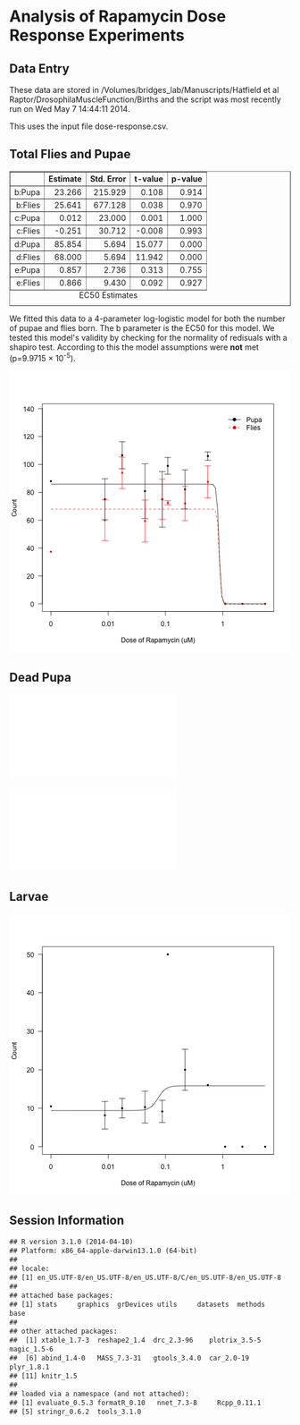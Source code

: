 Analysis of Rapamycin Dose Response Experiments
================================================
Data Entry
-----------

These data are stored in /Volumes/bridges_lab/Manuscripts/Hatfield et al Raptor/DrosophilaMuscleFunction/Births and the script was most recently run on Wed May  7 14:44:11 2014. 




This uses the input file dose-response.csv.

Total Flies and Pupae
----------------------





<!-- html table generated in R 3.1.0 by xtable 1.7-3 package -->
<!-- Wed May  7 14:44:12 2014 -->
<TABLE border=1>
<CAPTION ALIGN="bottom"> EC50 Estimates </CAPTION>
<TR> <TH>  </TH> <TH> Estimate </TH> <TH> Std. Error </TH> <TH> t-value </TH> <TH> p-value </TH>  </TR>
  <TR> <TD align="right"> b:Pupa </TD> <TD align="right"> 23.266 </TD> <TD align="right"> 215.929 </TD> <TD align="right"> 0.108 </TD> <TD align="right"> 0.914 </TD> </TR>
  <TR> <TD align="right"> b:Flies </TD> <TD align="right"> 25.641 </TD> <TD align="right"> 677.128 </TD> <TD align="right"> 0.038 </TD> <TD align="right"> 0.970 </TD> </TR>
  <TR> <TD align="right"> c:Pupa </TD> <TD align="right"> 0.012 </TD> <TD align="right"> 23.000 </TD> <TD align="right"> 0.001 </TD> <TD align="right"> 1.000 </TD> </TR>
  <TR> <TD align="right"> c:Flies </TD> <TD align="right"> -0.251 </TD> <TD align="right"> 30.712 </TD> <TD align="right"> -0.008 </TD> <TD align="right"> 0.993 </TD> </TR>
  <TR> <TD align="right"> d:Pupa </TD> <TD align="right"> 85.854 </TD> <TD align="right"> 5.694 </TD> <TD align="right"> 15.077 </TD> <TD align="right"> 0.000 </TD> </TR>
  <TR> <TD align="right"> d:Flies </TD> <TD align="right"> 68.000 </TD> <TD align="right"> 5.694 </TD> <TD align="right"> 11.942 </TD> <TD align="right"> 0.000 </TD> </TR>
  <TR> <TD align="right"> e:Pupa </TD> <TD align="right"> 0.857 </TD> <TD align="right"> 2.736 </TD> <TD align="right"> 0.313 </TD> <TD align="right"> 0.755 </TD> </TR>
  <TR> <TD align="right"> e:Flies </TD> <TD align="right"> 0.866 </TD> <TD align="right"> 9.430 </TD> <TD align="right"> 0.092 </TD> <TD align="right"> 0.927 </TD> </TR>
   <A NAME=tab:ed50-summary></A>
</TABLE>



We fitted this data to a 4-parameter log-logistic model for both the number of pupae and flies born.  The b parameter is the EC50 for this model.
We tested this model's validity by checking for the normality of redisuals with a shapiro test.  According to this the model assumptions were **not** met (p=9.9715 &times; 10<sup>-5</sup>).

![plot of chunk dose-response-flies-pupae](figure/dose-response-flies-pupae.png) 


Dead Pupa
----------

![plot of chunk dose-response-dead-pupa-pct](figure/dose-response-dead-pupa-pct.pdf) 


![plot of chunk dose-response-dead-pupa](figure/dose-response-dead-pupa.pdf) 


Larvae
-------

![plot of chunk dose-response-larvae](figure/dose-response-larvae.png) 



Session Information
---------------------


```
## R version 3.1.0 (2014-04-10)
## Platform: x86_64-apple-darwin13.1.0 (64-bit)
## 
## locale:
## [1] en_US.UTF-8/en_US.UTF-8/en_US.UTF-8/C/en_US.UTF-8/en_US.UTF-8
## 
## attached base packages:
## [1] stats     graphics  grDevices utils     datasets  methods   base     
## 
## other attached packages:
##  [1] xtable_1.7-3  reshape2_1.4  drc_2.3-96    plotrix_3.5-5 magic_1.5-6  
##  [6] abind_1.4-0   MASS_7.3-31   gtools_3.4.0  car_2.0-19    plyr_1.8.1   
## [11] knitr_1.5    
## 
## loaded via a namespace (and not attached):
## [1] evaluate_0.5.3 formatR_0.10   nnet_7.3-8     Rcpp_0.11.1   
## [5] stringr_0.6.2  tools_3.1.0
```

